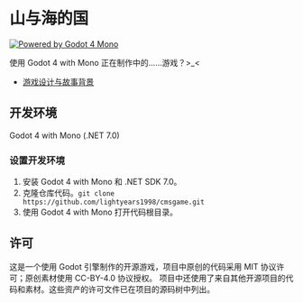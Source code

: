 # 山与海的国

[![Powered by Godot 4 Mono](https://img.shields.io/badge/Powered%20by-Godot%204%20Mono-blue)](https://godotengine.org/)

使用 Godot 4 with Mono 正在制作中的……游戏？>_<

- [游戏设计与故事背景](Docs/Story.md)

## 开发环境

Godot 4 with Mono (.NET 7.0)

### 设置开发环境

1. 安装 Godot 4 with Mono 和 .NET SDK 7.0。
2. 克隆仓库代码。`git clone https://github.com/lightyears1998/cmsgame.git`
3. 使用 Godot 4 with Mono 打开代码根目录。

## 许可

这是一个使用 Godot 引擎制作的开源游戏，项目中原创的代码采用 MIT 协议许可；原创素材使用 CC-BY-4.0 协议授权。
项目中还使用了来自其他开源项目的代码和素材。这些资产的许可文件已在项目的源码树中列出。
